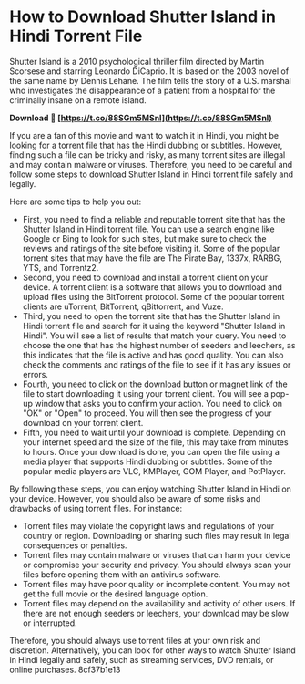 
 
# How to Download Shutter Island in Hindi Torrent File
 
Shutter Island is a 2010 psychological thriller film directed by Martin Scorsese and starring Leonardo DiCaprio. It is based on the 2003 novel of the same name by Dennis Lehane. The film tells the story of a U.S. marshal who investigates the disappearance of a patient from a hospital for the criminally insane on a remote island.
 
**Download 🌟 [https://t.co/88SGm5MSnl](https://t.co/88SGm5MSnl)**


 
If you are a fan of this movie and want to watch it in Hindi, you might be looking for a torrent file that has the Hindi dubbing or subtitles. However, finding such a file can be tricky and risky, as many torrent sites are illegal and may contain malware or viruses. Therefore, you need to be careful and follow some steps to download Shutter Island in Hindi torrent file safely and legally.
 
Here are some tips to help you out:
 
- First, you need to find a reliable and reputable torrent site that has the Shutter Island in Hindi torrent file. You can use a search engine like Google or Bing to look for such sites, but make sure to check the reviews and ratings of the site before visiting it. Some of the popular torrent sites that may have the file are The Pirate Bay, 1337x, RARBG, YTS, and Torrentz2.
- Second, you need to download and install a torrent client on your device. A torrent client is a software that allows you to download and upload files using the BitTorrent protocol. Some of the popular torrent clients are uTorrent, BitTorrent, qBittorrent, and Vuze.
- Third, you need to open the torrent site that has the Shutter Island in Hindi torrent file and search for it using the keyword "Shutter Island in Hindi". You will see a list of results that match your query. You need to choose the one that has the highest number of seeders and leechers, as this indicates that the file is active and has good quality. You can also check the comments and ratings of the file to see if it has any issues or errors.
- Fourth, you need to click on the download button or magnet link of the file to start downloading it using your torrent client. You will see a pop-up window that asks you to confirm your action. You need to click on "OK" or "Open" to proceed. You will then see the progress of your download on your torrent client.
- Fifth, you need to wait until your download is complete. Depending on your internet speed and the size of the file, this may take from minutes to hours. Once your download is done, you can open the file using a media player that supports Hindi dubbing or subtitles. Some of the popular media players are VLC, KMPlayer, GOM Player, and PotPlayer.

By following these steps, you can enjoy watching Shutter Island in Hindi on your device. However, you should also be aware of some risks and drawbacks of using torrent files. For instance:

- Torrent files may violate the copyright laws and regulations of your country or region. Downloading or sharing such files may result in legal consequences or penalties.
- Torrent files may contain malware or viruses that can harm your device or compromise your security and privacy. You should always scan your files before opening them with an antivirus software.
- Torrent files may have poor quality or incomplete content. You may not get the full movie or the desired language option.
- Torrent files may depend on the availability and activity of other users. If there are not enough seeders or leechers, your download may be slow or interrupted.

Therefore, you should always use torrent files at your own risk and discretion. Alternatively, you can look for other ways to watch Shutter Island in Hindi legally and safely, such as streaming services, DVD rentals, or online purchases.
 8cf37b1e13
 
